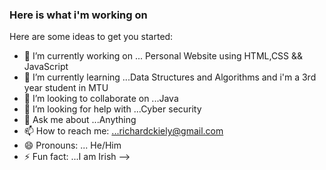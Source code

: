### Here is what i'm working on
Here are some ideas to get you started:

- 🔭 I’m currently working on ... Personal Website using HTML,CSS && JavaScript
- 🌱 I’m currently learning ...Data Structures and Algorithms and i'm a 3rd year student in MTU
- 👯 I’m looking to collaborate on ...Java
- 🤔 I’m looking for help with ...Cyber security 
- 💬 Ask me about ...Anything
- 📫 How to reach me: ...richardckiely@gmail.com
- 😄 Pronouns: ... He/Him
- ⚡ Fun fact: ...I am Irish
-->
